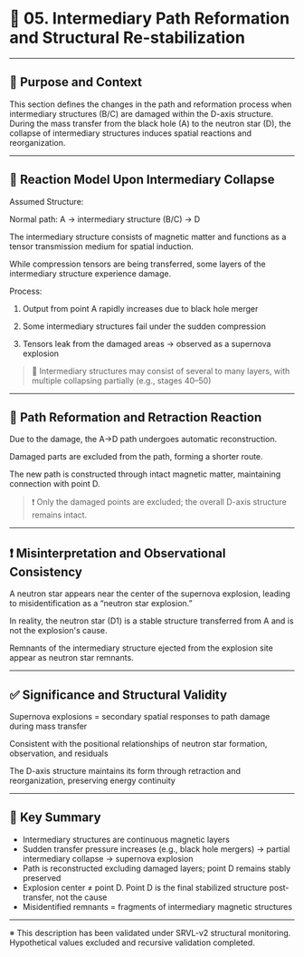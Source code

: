 # 🧩 05. Intermediary Path Reformation and Structural Re-stabilization

---

## 📌 Purpose and Context

This section defines the changes in the path and reformation process when intermediary structures (B/C) are damaged within the D-axis structure. During the mass transfer from the black hole (A) to the neutron star (D), the collapse of intermediary structures induces spatial reactions and reorganization.

---

## 🔁 Reaction Model Upon Intermediary Collapse

Assumed Structure:

Normal path: A → intermediary structure (B/C) → D

The intermediary structure consists of magnetic matter and functions as a tensor transmission medium for spatial induction.

While compression tensors are being transferred, some layers of the intermediary structure experience damage.

Process:

1. Output from point A rapidly increases due to black hole merger

2. Some intermediary structures fail under the sudden compression

3. Tensors leak from the damaged areas → observed as a supernova explosion

> 🧠 Intermediary structures may consist of several to many layers, with multiple collapsing partially (e.g., stages 40–50)

---

## 🔄 Path Reformation and Retraction Reaction

Due to the damage, the A→D path undergoes automatic reconstruction.

Damaged parts are excluded from the path, forming a shorter route.

The new path is constructed through intact magnetic matter, maintaining connection with point D.

> ❗ Only the damaged points are excluded; the overall D-axis structure remains intact.

---

## ❗ Misinterpretation and Observational Consistency

A neutron star appears near the center of the supernova explosion, leading to misidentification as a “neutron star explosion.”

In reality, the neutron star (D1) is a stable structure transferred from A and is not the explosion's cause.

Remnants of the intermediary structure ejected from the explosion site appear as neutron star remnants.

---

## ✅ Significance and Structural Validity

Supernova explosions = secondary spatial responses to path damage during mass transfer

Consistent with the positional relationships of neutron star formation, observation, and residuals

The D-axis structure maintains its form through retraction and reorganization, preserving energy continuity

---

## 🧠 Key Summary

- Intermediary structures are continuous magnetic layers
- Sudden transfer pressure increases (e.g., black hole mergers) → partial intermediary collapse → supernova explosion
- Path is reconstructed excluding damaged layers; point D remains stably preserved
- Explosion center ≠ point D. Point D is the final stabilized structure post-transfer, not the cause
- Misidentified remnants = fragments of intermediary magnetic structures

---

※ This description has been validated under SRVL-v2 structural monitoring. Hypothetical values excluded and recursive validation completed.